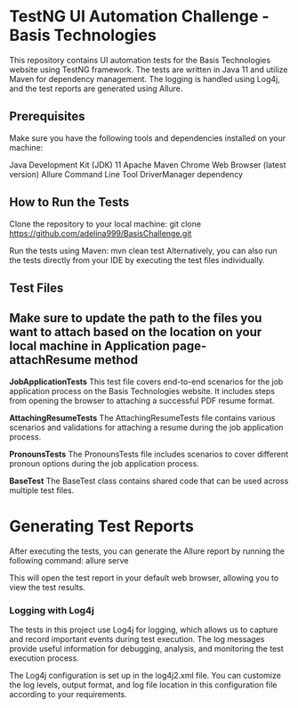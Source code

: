 # ****TestNG UI Automation Challenge - Basis Technologies****

This repository contains UI automation tests for the Basis Technologies website using TestNG framework. The tests are written in Java 11 and utilize Maven for dependency management. The logging is handled using Log4j, and the test reports are generated using Allure.

## **Prerequisites**

Make sure you have the following tools and dependencies installed on your machine:

Java Development Kit (JDK) 11
Apache Maven
Chrome Web Browser (latest version)
Allure Command Line Tool
DriverManager dependency

## **How to Run the Tests**

Clone the repository to your local machine:
git clone https://github.com/adelina999/BasisChallenge.git

Run the tests using Maven:
mvn clean test
Alternatively, you can also run the tests directly from your IDE by executing the test files individually.

## **Test Files**

## **Make sure to update the path to the files you want to attach based on the location on your local machine in Application page- attachResume method**

**JobApplicationTests**
This test file covers end-to-end scenarios for the job application process on the Basis Technologies website. It includes steps from opening the browser to attaching a successful PDF resume format.

**AttachingResumeTests**
The AttachingResumeTests file contains various scenarios and validations for attaching a resume during the job application process.

**PronounsTests**
The PronounsTests file includes scenarios to cover different pronoun options during the job application process.

**BaseTest**
The BaseTest class contains shared code that can be used across multiple test files.

# **Generating Test Reports**

After executing the tests, you can generate the Allure report by running the following command:
allure serve

This will open the test report in your default web browser, allowing you to view the test results.

### **Logging with Log4j**

The tests in this project use Log4j for logging, which allows us to capture and record important events during test execution. The log messages provide useful information for debugging, analysis, and monitoring the test execution process.

The Log4j configuration is set up in the log4j2.xml file. You can customize the log levels, output format, and log file location in this configuration file according to your requirements.